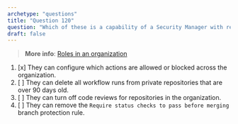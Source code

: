 ```yaml
---
archetype: "questions"  
title: "Question 120"  
question: "Which of these is a capability of a Security Manager with respect to GitHub Actions in an organization?"  
draft: false  
---
```


> **More info**: [Roles in an organization](https://docs.github.com/en/organizations/managing-peoples-access-to-your-organization-with-roles/roles-in-an-organization)

1. [x] They can configure which actions are allowed or blocked across the organization.  
1. [ ] They can delete all workflow runs from private repositories that are over 90 days old.  
1. [ ] They can turn off code reviews for repositories in the organization.  
1. [ ] They can remove the `Require status checks to pass before merging` branch protection rule.  
